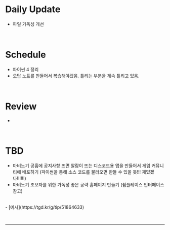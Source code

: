 
# Daily Update
- 파일 가독성 개선

&nbsp;
# Schedule
- 파이썬 4 정리
- 오답 노트를 만들어서 복습해야겠음. 틀리는 부분을 계속 틀리고 있음.

&nbsp;
# Review
- 

&nbsp;
# TBD
- 마비노기 공홈에 공지사항 뜨면 알람이 뜨는 디스코드용 앱을 만들어서 게임 커뮤니티에 배포하기 (파이썬을 통해 소스 코드를 불러오면 만들 수 있을 듯!!! 재밌겠다!!!!!!)
- 마비노기 초보자를 위한 가독성 좋은 공략 홈페이지 만들기 (쉼플레이스 인터페이스 참고)
<br>
- [예시](https://tgd.kr/g/tip/51864633)

&nbsp;
***